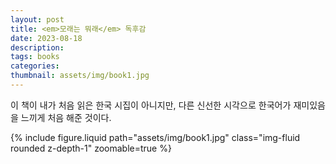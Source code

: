 ```yaml
---
layout: post
title: <em>모래는 뭐래</em> 독후감
date: 2023-08-18
description: 
tags: books
categories: 
thumbnail: assets/img/book1.jpg
---
```


<p align="justify">
   이 책이 내가 처음 읽은 한국 시집이 아니지만, 다른 신선한 시각으로 한국어가 재미있음을 느끼게 처음 해준 것이다.
</p>

<div>
  {% include figure.liquid path="assets/img/book1.jpg" class="img-fluid rounded z-depth-1" zoomable=true %}
</div>
